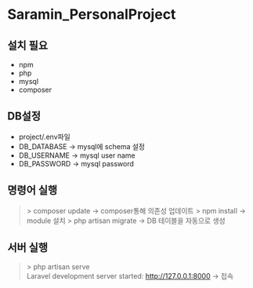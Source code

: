 # Saramin_PersonalProject
## 설치 필요
- npm
- php
- mysql
- composer
## DB설정
- project/.env파일
- DB_DATABASE -> mysql에 schema 설정
- DB_USERNAME -> mysql user name
- DB_PASSWORD -> mysql password
## 명령어 실행
> \> composer update -> composer통해 의존성 업데이트
> \> npm install -> module 설치
> \> php artisan migrate  -> DB 테이블을 자동으로 생성
## 서버 실행
> \> php artisan serve   
Laravel development server started: http://127.0.0.1:8000 -> 접속
